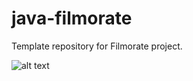 # java-filmorate
Template repository for Filmorate project.

![alt text](https://github.com/AleksRULET/java-filmorate/blob/add-database/SchemaBD.jpg?raw=true)